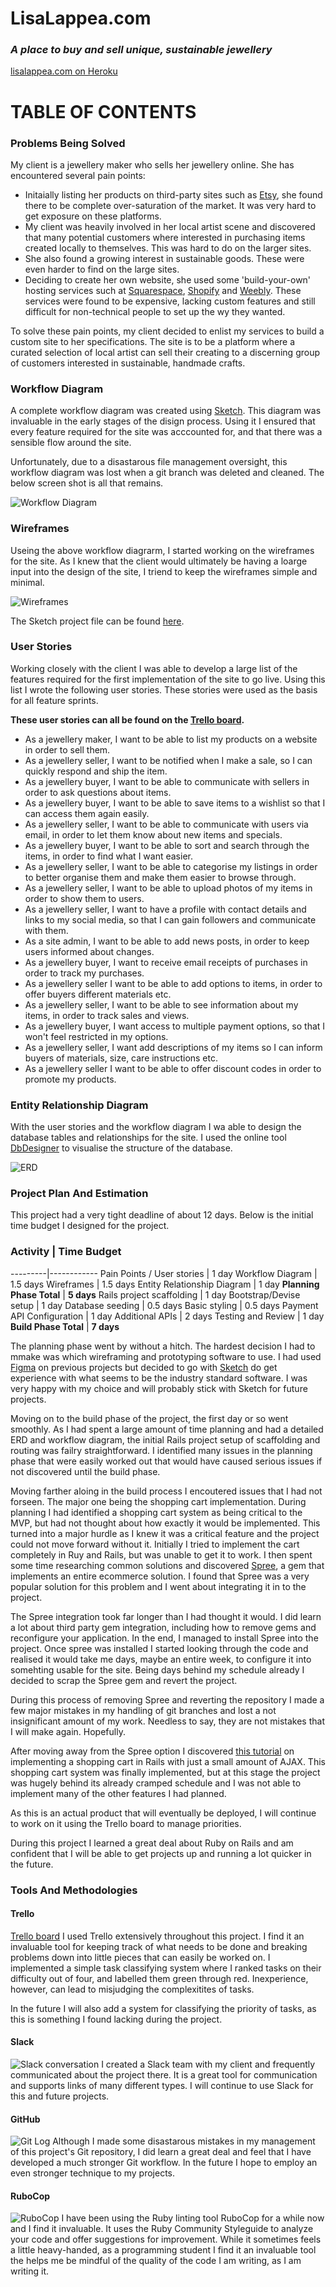 # LisaLappea.com
### *A place to buy and sell unique, sustainable jewellery*

[lisalappea.com on Heroku](https://lisalappea.herokuapp.com/)

# TABLE OF CONTENTS

### Problems Being Solved
My client is a jewellery maker who sells her jewellery online. She has encountered several pain points:
- Initaially listing her products on third-party sites such as [Etsy](https://www.etsy.com/au/c/jewelry?ref=catnav-1179), she found there to be complete over-saturation of the market. It was very hard to get exposure on these platforms.
- My client was heavily involved in her local artist scene and discovered that many potential customers where interested in purchasing items created locally to themselves. This was hard to do on the larger sites.
- She also found a growing interest in sustainable goods. These were even harder to find on the large sites.
- Deciding to create her own website, she used some 'build-your-own' hosting services such at [Squarespace](https://www.squarespace.com/), [Shopify](https://www.shopify.com.au/) and [Weebly](https://www.weebly.com/au). These services were found to be expensive, lacking custom features and still difficult for non-technical people to set up the wy they wanted.

To solve these pain points, my client decided to enlist my services to build a custom site to her specifications. The site is to be a platform where a curated selection of local artist can sell their creating to a discerning group of customers interested in sustainable, handmade crafts.

### Workflow Diagram
A complete workflow diagram was created using [Sketch](https://www.sketchapp.com/). This diagram was invaluable in the early stages of the disign process. Using it I ensured that every feature required for the site was acccounted for, and that there was a sensible flow around the site.

Unfortunately, due to a disastarous file management oversight, this workflow diagram was lost when a git branch was deleted and cleaned. The below screen shot is all that remains.

![Workflow Diagram](docs/images/workflow_diagram.png)

### Wireframes
Useing the above workflow diagrarm, I started working on the wireframes for the site. As I knew that the client would ultimately be having a loarge input into the design of the site, I triend to keep the wireframes simple and minimal.

![Wireframes](docs/images/wireframes.png)

The Sketch project file can be found [here](docs/lisalappea_wireframes.sketch).

### User Stories
Working closely with the client I was able to develop a large list of the features required for the first implementation of the site to go live. Using this list I wrote the following user stories. These stories were used as the basis for all feature sprints.

**These user stories can all be found on the [Trello board](https://trello.com/b/MNmRKRxm).**

- As a jewellery maker, I want to be able to list my products on a website in order to sell them.
- As a jewellery seller, I want to be notified when I make a sale, so I can quickly respond and ship the item.
- As a jewellery buyer, I want to be able to communicate with sellers in order to ask questions about items.
- As a jewellery buyer, I want to be able to save items to a wishlist so that I can access them again easily.
- As a jewellery seller, I want to be able to communicate with users via email, in order to let them know about new items and specials.
- As a jewellery buyer, I want to be able to sort and search through the items, in order to find what I want easier.
- As a jewellery seller, I want to be able to categorise my listings in order to better organise them and make them easier to browse through.
- As a jewellery seller, I want to be able to upload photos of my items in order to show them to users.
- As a jewellery seller, I want to have a profile with contact details and links to my social media, so that I can gain followers and communicate with them.
- As a site admin, I want to be able to add news posts, in order to keep users informed about changes.
- As a jewellery buyer, I want to receive email receipts of purchases in order to track my purchases.
- As a jewellery seller I want to be able to add options to items, in order to offer buyers different materials etc.
- As a jewellery seller, I want to be able to see information about my items, in order to track sales and views.
- As a jewellery buyer, I want access to multiple payment options, so that I won't feel restricted in my options.
- As a jewellery seller, I want add descriptions of my items so I can inform buyers of materials, size, care instructions etc.
- As a jewellery seller I want to be able to offer discount codes in order to promote my products.

### Entity Relationship Diagram
With the user stories and the workflow diagram I wa able to design the database tables and relationships for the site. I used the online tool [DbDesigner](http://dbdesigner.net/) to visualise the structure of the database.

![ERD](docs/images/erd.png)

### Project Plan And Estimation

This project had a very tight deadline of about 12 days. Below is the initial time budget I designed for the project.

### Activity | Time Budget
---------|------------
Pain Points / User stories | 1 day
Workflow Diagram | 1.5 days
Wireframes | 1.5 days
Entity Relationship Diagram | 1 day
**Planning Phase Total** | **5 days**
Rails project scaffolding | 1 day
Bootstrap/Devise setup | 1 day
Database seeding | 0.5 days
Basic styling | 0.5 days
Payment API Configuration | 1 day
Additional APIs | 2 days
Testing and Review | 1 day
**Build Phase Total** | **7 days**

The planning phase went by without a hitch. The hardest decision I had to mmake was which wireframing and prototyping software to use. I had used [Figma](https://www.figma.com) on previous projects but decided to go with [Sketch](https://www.sketchapp.com/) do get experience with what seems to be the industry standard software. I was very happy with my choice and will probably stick with Sketch for future projects.

Moving on to the build phase of the project, the first day or so went smoothly. As I had spent a large amount of time planning and had a detailed ERD and workflow diagram, the initial Rails project setup of scaffolding and routing was failry straightforward. I identified many issues in the planning phase that were easily worked out that would have caused serious issues if not discovered until the build phase.

Moving farther aloing in the build process I encoutered issues that I had not forseen. The major one being the shopping cart implementation. During planning I had identified a shopping cart system as being critical to the MVP, but had not thought about how exactly it would be implemented. This turned into a major hurdle as I knew it was a critical feature and the project could not move forward without it. Initially I tried to implement the cart completely in Ruy and Rails, but was unable to get it to work. I then spent some time researching common solutions and discovered [Spree](https://spreecommerce.com/), a gem that implements an entire ecommerce solution. I found that Spree was a very popular solution for this problem and I went about integrating it in to the project.

The Spree integration took far longer than I had thought it would. I did learn a lot about third party gem integration, including how to remove gems and reconfigure your application. In the end, I managed to install Spree into the project. Once spree was installed I started looking through the code and realised it would take me days, maybe an entire week, to configure it into somehting usable for the site. Being days behind my schedule already I decided to scrap the Spree gem and revert the project.

During this process of removing Spree and reverting the repository I made a few major mistakes in my handling of git branches and lost a not insignificant amount of my work. Needless to say, they are not mistakes that I will make again. Hopefully.

After moving away from the Spree option I discovered [this tutorial](https://richonrails.com/articles/building-a-shopping-cart-in-ruby-on-rails) on implementing a shopping cart in Rails with just a small amount of AJAX. This shopping cart system was finally implemented, but at this stage the project was hugely behind its already cramped schedule and I was not able to implement many of the other features I had planned.

As this is an actual product that will eventually be deployed, I will continue to work on it using the Trello board to manage priorities.

During this project I learned a great deal about Ruby on Rails and am confident that I will be able to get projects up and running a lot quicker in the future.

### Tools And Methodologies

#### Trello
[Trello board](https://trello.com/b/MNmRKRxm)
I used Trello extensively throughout this project. I find it an invaluable tool for keeping track of what needs to be done and breaking problems down into little pieces that can easily be worked on. I implemented a simple task classifying system where I ranked tasks on their difficulty out of four, and labelled them green through red. Inexperience, however, can lead to misjudging the complexitites of tasks.

In the future I will also add a system for classifying the priority of tasks, as this is something I found lacking during the project.

#### Slack
![Slack conversation](docs/images/slack_conversation.png)
I created a Slack team with my client and frequently communicated about the project there. It is a great tool for communication and supports links of many different types. I will continue to use Slack for this and future projects.

#### GitHub
![Git Log](docs/images/git_log.png)
Although I made some disastarous mistakes in my management of this project's Git repository, I did learn a great deal and feel that I have developed a much stronger Git workflow. In the future I hope to employ an even stronger technique to my projects.

#### RuboCop
![RuboCop](docs/images/rubocop.png)
I have been using the Ruby linting tool RuboCop for a while now and I find it invaluable. It uses the Ruby Community Styleguide to analyze your code and offer suggestions for improvement. While it sometimes feels a little heavy-handed, as a programming student I find it an invaluable tool the helps me be mindful of the quality of the code I am writing, as I am writing it.
